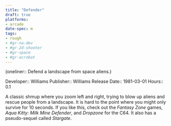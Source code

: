 ```yaml
---
title: "Defender"
draft: true
platforms:
- arcade
date-spec: m
tags:
- rough
- #gr-na-dev 
- #gr-2d-shooter 
- #gr-space 
- #gr-acrobat 
---
```


(oneliner:: Defend a landscape from space aliens.)

Developer:: Williams
Publisher:: Williams
Release Date:: 1981-03-01
Hours:: 0.1

A classic shmup where you zoom left and right, trying to blow up aliens and rescue people from a landscape. It is hard to the point where you might only survive for 10 seconds. If you like this, check out the *Fantasy Zone* games, *Aqua Kitty: Milk Mine Defender*, and *Dropzone* for the C64. It also has a pseudo-sequel called *Stargate*.